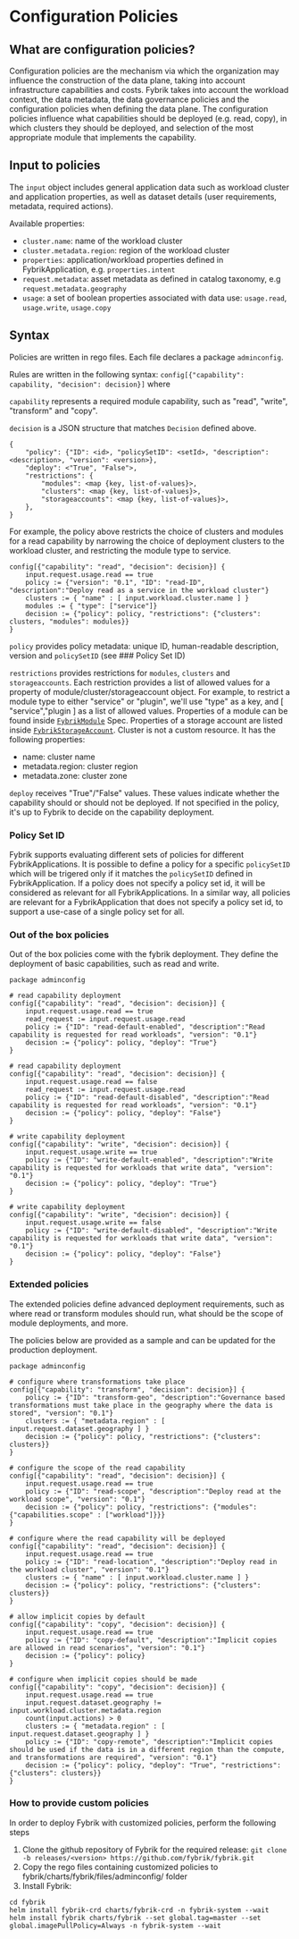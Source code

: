 # Configuration Policies

## What are configuration policies?

Configuration policies are the mechanism via which the organization may influence the construction of the data plane, taking into account infrastructure capabilities and costs. Fybrik takes into account the workload context, the data metadata, the data governance policies and the configuration policies when defining the data plane. The configuration policies influence what capabilities should be deployed (e.g. read, copy), in which clusters they should be deployed, and selection of the most appropriate module that implements the capability.

## Input to policies

The `input` object includes general application data such as workload cluster and application properties, as well as dataset details (user requirements, metadata, required actions).

Available properties:
- `cluster.name`: name of the workload cluster
- `cluster.metadata.region`: region of the workload cluster
- `properties`: application/workload properties defined in FybrikApplication, e.g. `properties.intent`
- `request.metadata`: asset metadata as defined in catalog taxonomy, e.g `request.metadata.geography`
- `usage`: a set of boolean properties associated with data use: `usage.read`, `usage.write`, `usage.copy`

## Syntax 

Policies are written in rego files. Each file declares a package `adminconfig`.

Rules are written in the following syntax: `config[{"capability": capability, "decision": decision}]` where

`capability` represents a required module capability, such as "read", "write", "transform" and "copy".

`decision` is a JSON structure that matches `Decision` defined above. 

```
{ 
	"policy": {"ID": <id>, "policySetID": <setId>, "description": <description>, "version": <version>}, 
	"deploy": <"True", "False">,
	"restrictions": {
		"modules": <map {key, list-of-values}>,
		"clusters": <map {key, list-of-values}>,
        "storageaccounts": <map {key, list-of-values}>,
	},
}
```

For example, the policy above restricts the choice of clusters and modules for a read capability by narrowing the choice of deployment clusters to the workload cluster, and restricting the module type to service.

```
config[{"capability": "read", "decision": decision}] {
    input.request.usage.read == true
    policy := {"version": "0.1", "ID": "read-ID", "description":"Deploy read as a service in the workload cluster"}
    clusters := { "name" : [ input.workload.cluster.name ] }
    modules := { "type": ["service"]}
    decision := {"policy": policy, "restrictions": {"clusters": clusters, "modules": modules}}
}
```


`policy` provides policy metadata: unique ID, human-readable description, version and `policySetID` (see ### Policy Set ID)

`restrictions` provides restrictions for `modules`, `clusters` and `storageaccounts`.
Each restriction provides a list of allowed values for a property of module/cluster/storageaccount object. For example, to restrict a module type to either "service" or "plugin", we'll use "type" as a key, and [ "service","plugin ] as a list of allowed values.
Properties of a module can be found inside [`FybrikModule`](../reference/crds.md#fybrikmodule) Spec.
Properties of a storage account are listed inside [`FybrikStorageAccount`](../reference/crds.md#fybrikstorageaccount).
Cluster is not a custom resource. It has the following properties:
- name: cluster name
- metadata.region: cluster region
- metadata.zone: cluster zone

`deploy` receives "True"/"False" values. These values indicate whether the capability should or should not be deployed. If not specified in the policy, it's up to Fybrik to decide on the capability deployment.

### Policy Set ID

Fybrik supports evaluating different sets of policies for different FybrikApplications. It is possible to define a policy for a specific `policySetID` which will be trigered only if it matches the `policySetID` defined in FybrikApplication. 
If a policy does not specify a policy set id, it will be considered as relevant for all FybrikApplications.
In a similar way, all policies are relevant for a FybrikApplication that does not specify a policy set id, to support a use-case of a single policy set for all.

### Out of the box policies

Out of the box policies come with the fybrik deployment. They define the deployment of basic capabilities, such as read and write. 
```
package adminconfig

# read capability deployment
config[{"capability": "read", "decision": decision}] {
    input.request.usage.read == true
    read_request := input.request.usage.read
    policy := {"ID": "read-default-enabled", "description":"Read capability is requested for read workloads", "version": "0.1"}
    decision := {"policy": policy, "deploy": "True"}
}

# read capability deployment
config[{"capability": "read", "decision": decision}] {
    input.request.usage.read == false
    read_request := input.request.usage.read
    policy := {"ID": "read-default-disabled", "description":"Read capability is requested for read workloads", "version": "0.1"}
    decision := {"policy": policy, "deploy": "False"}
}

# write capability deployment
config[{"capability": "write", "decision": decision}] {
    input.request.usage.write == true
    policy := {"ID": "write-default-enabled", "description":"Write capability is requested for workloads that write data", "version": "0.1"}
    decision := {"policy": policy, "deploy": "True"}
}

# write capability deployment
config[{"capability": "write", "decision": decision}] {
    input.request.usage.write == false
    policy := {"ID": "write-default-disabled", "description":"Write capability is requested for workloads that write data", "version": "0.1"}
    decision := {"policy": policy, "deploy": "False"}
}

```

### Extended policies

The extended policies define advanced deployment requirements, such as where read or transform modules should run, what should be the scope of module deployments, and more. 

The policies below are provided as a sample and can be updated for the production deployment.

```
package adminconfig

# configure where transformations take place
config[{"capability": "transform", "decision": decision}] {
    policy := {"ID": "transform-geo", "description":"Governance based transformations must take place in the geography where the data is stored", "version": "0.1"}
    clusters := { "metadata.region" : [ input.request.dataset.geography ] }
    decision := {"policy": policy, "restrictions": {"clusters": clusters}}
}

# configure the scope of the read capability
config[{"capability": "read", "decision": decision}] {
    input.request.usage.read == true
    policy := {"ID": "read-scope", "description":"Deploy read at the workload scope", "version": "0.1"}
    decision := {"policy": policy, "restrictions": {"modules": {"capabilities.scope" : ["workload"]}}}
}

# configure where the read capability will be deployed
config[{"capability": "read", "decision": decision}] {
    input.request.usage.read == true
    policy := {"ID": "read-location", "description":"Deploy read in the workload cluster", "version": "0.1"}
    clusters := { "name" : [ input.workload.cluster.name ] }
    decision := {"policy": policy, "restrictions": {"clusters": clusters}}
}

# allow implicit copies by default
config[{"capability": "copy", "decision": decision}] {
    input.request.usage.read == true
    policy := {"ID": "copy-default", "description":"Implicit copies are allowed in read scenarios", "version": "0.1"}
    decision := {"policy": policy}
}

# configure when implicit copies should be made
config[{"capability": "copy", "decision": decision}] {
    input.request.usage.read == true
    input.request.dataset.geography != input.workload.cluster.metadata.region
    count(input.actions) > 0
    clusters := { "metadata.region" : [ input.request.dataset.geography ] }
    policy := {"ID": "copy-remote", "description":"Implicit copies should be used if the data is in a different region than the compute, and transformations are required", "version": "0.1"}
    decision := {"policy": policy, "deploy": "True", "restrictions": {"clusters": clusters}}
}

```

### How to provide custom policies

In order to deploy Fybrik with customized policies, perform the following steps 

1. Clone the github repository of Fybrik for the required release: `git clone -b releases/<version> https://github.com/fybrik/fybrik.git`
2. Copy the rego files containing customized policies to fybrik/charts/fybrik/files/adminconfig/ folder 
3. Install Fybrik:
```
cd fybrik
helm install fybrik-crd charts/fybrik-crd -n fybrik-system --wait
helm install fybrik charts/fybrik --set global.tag=master --set global.imagePullPolicy=Always -n fybrik-system --wait
```
